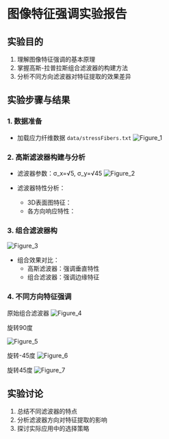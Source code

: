 # 图像特征强调实验报告

## 实验目的
1. 理解图像特征强调的基本原理
2. 掌握高斯-拉普拉斯组合滤波器的构建方法
3. 分析不同方向滤波器对特征提取的效果差异
## 实验步骤与结果
### 1. 数据准备
- 加载应力纤维数据 `data/stressFibers.txt`
![Figure_1](https://github.com/user-attachments/assets/e5e746ff-7e38-4b2d-96fb-7f32ab16f357)

 
### 2. 高斯滤波器构建与分析
- 滤波器参数：σ_x=√5, σ_y=√45
![Figure_2](https://github.com/user-attachments/assets/582c93be-9119-41e3-84ee-5a8d2b8d35a0)


- 滤波器特性分析：
  - 3D表面图特征：
  - 各方向响应特性：
### 3. 组合滤波器构
![Figure_3](https://github.com/user-attachments/assets/d9ad951d-5da6-487f-999e-cdffe5cd1991)

- 组合效果对比：
  - 高斯滤波器：强调垂直特性
  - 组合滤波器：强调边缘特征

### 4. 不同方向特征强调 

原始组合滤波器
![Figure_4](https://github.com/user-attachments/assets/3d8e7792-b733-45af-85e1-80c4f2806c2c)



旋转90度

![Figure_5](https://github.com/user-attachments/assets/60556cb1-de9c-4ac5-be7d-6f77bfbed82f)


旋转-45度
![Figure_6](https://github.com/user-attachments/assets/db78be14-15b4-426a-bc47-14775b923df0)


旋转45度
![Figure_7](https://github.com/user-attachments/assets/c0370970-e881-4aaf-b3ec-99da1b37aa78)



## 实验讨论
1. 总结不同滤波器的特点
2. 分析滤波器方向对特征提取的影响
3. 探讨实际应用中的选择策略
